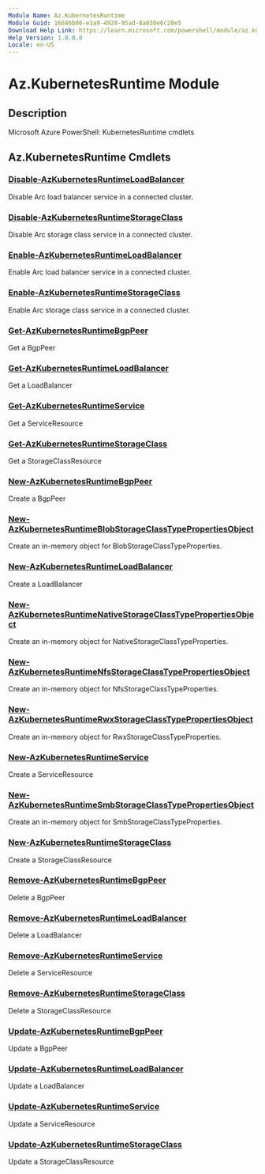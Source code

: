 ```yaml
---
Module Name: Az.KubernetesRuntime
Module Guid: 16846b06-e1a9-4928-95ad-8a030e6c28e5
Download Help Link: https://learn.microsoft.com/powershell/module/az.kubernetesruntime
Help Version: 1.0.0.0
Locale: en-US
---
```


# Az.KubernetesRuntime Module
## Description
Microsoft Azure PowerShell: KubernetesRuntime cmdlets

## Az.KubernetesRuntime Cmdlets
### [Disable-AzKubernetesRuntimeLoadBalancer](Disable-AzKubernetesRuntimeLoadBalancer.md)
Disable Arc load balancer service in a connected cluster.

### [Disable-AzKubernetesRuntimeStorageClass](Disable-AzKubernetesRuntimeStorageClass.md)
Disable Arc storage class service in a connected cluster.

### [Enable-AzKubernetesRuntimeLoadBalancer](Enable-AzKubernetesRuntimeLoadBalancer.md)
Enable Arc load balancer service in a connected cluster.

### [Enable-AzKubernetesRuntimeStorageClass](Enable-AzKubernetesRuntimeStorageClass.md)
Enable Arc storage class service in a connected cluster.

### [Get-AzKubernetesRuntimeBgpPeer](Get-AzKubernetesRuntimeBgpPeer.md)
Get a BgpPeer

### [Get-AzKubernetesRuntimeLoadBalancer](Get-AzKubernetesRuntimeLoadBalancer.md)
Get a LoadBalancer

### [Get-AzKubernetesRuntimeService](Get-AzKubernetesRuntimeService.md)
Get a ServiceResource

### [Get-AzKubernetesRuntimeStorageClass](Get-AzKubernetesRuntimeStorageClass.md)
Get a StorageClassResource

### [New-AzKubernetesRuntimeBgpPeer](New-AzKubernetesRuntimeBgpPeer.md)
Create a BgpPeer

### [New-AzKubernetesRuntimeBlobStorageClassTypePropertiesObject](New-AzKubernetesRuntimeBlobStorageClassTypePropertiesObject.md)
Create an in-memory object for BlobStorageClassTypeProperties.

### [New-AzKubernetesRuntimeLoadBalancer](New-AzKubernetesRuntimeLoadBalancer.md)
Create a LoadBalancer

### [New-AzKubernetesRuntimeNativeStorageClassTypePropertiesObject](New-AzKubernetesRuntimeNativeStorageClassTypePropertiesObject.md)
Create an in-memory object for NativeStorageClassTypeProperties.

### [New-AzKubernetesRuntimeNfsStorageClassTypePropertiesObject](New-AzKubernetesRuntimeNfsStorageClassTypePropertiesObject.md)
Create an in-memory object for NfsStorageClassTypeProperties.

### [New-AzKubernetesRuntimeRwxStorageClassTypePropertiesObject](New-AzKubernetesRuntimeRwxStorageClassTypePropertiesObject.md)
Create an in-memory object for RwxStorageClassTypeProperties.

### [New-AzKubernetesRuntimeService](New-AzKubernetesRuntimeService.md)
Create a ServiceResource

### [New-AzKubernetesRuntimeSmbStorageClassTypePropertiesObject](New-AzKubernetesRuntimeSmbStorageClassTypePropertiesObject.md)
Create an in-memory object for SmbStorageClassTypeProperties.

### [New-AzKubernetesRuntimeStorageClass](New-AzKubernetesRuntimeStorageClass.md)
Create a StorageClassResource

### [Remove-AzKubernetesRuntimeBgpPeer](Remove-AzKubernetesRuntimeBgpPeer.md)
Delete a BgpPeer

### [Remove-AzKubernetesRuntimeLoadBalancer](Remove-AzKubernetesRuntimeLoadBalancer.md)
Delete a LoadBalancer

### [Remove-AzKubernetesRuntimeService](Remove-AzKubernetesRuntimeService.md)
Delete a ServiceResource

### [Remove-AzKubernetesRuntimeStorageClass](Remove-AzKubernetesRuntimeStorageClass.md)
Delete a StorageClassResource

### [Update-AzKubernetesRuntimeBgpPeer](Update-AzKubernetesRuntimeBgpPeer.md)
Update a BgpPeer

### [Update-AzKubernetesRuntimeLoadBalancer](Update-AzKubernetesRuntimeLoadBalancer.md)
Update a LoadBalancer

### [Update-AzKubernetesRuntimeService](Update-AzKubernetesRuntimeService.md)
Update a ServiceResource

### [Update-AzKubernetesRuntimeStorageClass](Update-AzKubernetesRuntimeStorageClass.md)
Update a StorageClassResource

